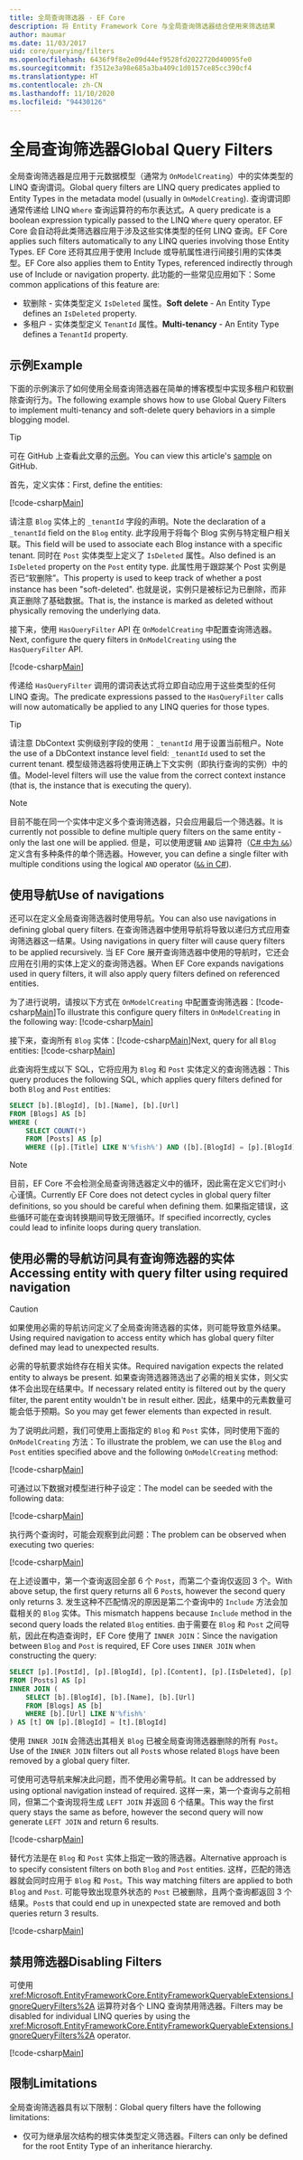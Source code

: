 ```yaml
---
title: 全局查询筛选器 - EF Core
description: 将 Entity Framework Core 与全局查询筛选器结合使用来筛选结果
author: maumar
ms.date: 11/03/2017
uid: core/querying/filters
ms.openlocfilehash: 6436f9f8e2e09d44ef9528fd2022720d40095fe0
ms.sourcegitcommit: f3512e3a98e685a3ba409c1d0157ce85cc390cf4
ms.translationtype: HT
ms.contentlocale: zh-CN
ms.lasthandoff: 11/10/2020
ms.locfileid: "94430126"
---
```

# <a name="global-query-filters"></a><span data-ttu-id="da2fe-103">全局查询筛选器</span><span class="sxs-lookup"><span data-stu-id="da2fe-103">Global Query Filters</span></span>

<span data-ttu-id="da2fe-104">全局查询筛选器是应用于元数据模型（通常为 `OnModelCreating`）中的实体类型的 LINQ 查询谓词。</span><span class="sxs-lookup"><span data-stu-id="da2fe-104">Global query filters are LINQ query predicates applied to Entity Types in the metadata model (usually in `OnModelCreating`).</span></span> <span data-ttu-id="da2fe-105">查询谓词即通常传递给 LINQ `Where` 查询运算符的布尔表达式。</span><span class="sxs-lookup"><span data-stu-id="da2fe-105">A query predicate is a boolean expression typically passed to the LINQ `Where` query operator.</span></span>  <span data-ttu-id="da2fe-106">EF Core 会自动将此类筛选器应用于涉及这些实体类型的任何 LINQ 查询。</span><span class="sxs-lookup"><span data-stu-id="da2fe-106">EF Core applies such filters automatically to any LINQ queries involving those Entity Types.</span></span>  <span data-ttu-id="da2fe-107">EF Core 还将其应用于使用 Include 或导航属性进行间接引用的实体类型。</span><span class="sxs-lookup"><span data-stu-id="da2fe-107">EF Core also applies them to Entity Types, referenced indirectly through use of Include or navigation property.</span></span> <span data-ttu-id="da2fe-108">此功能的一些常见应用如下：</span><span class="sxs-lookup"><span data-stu-id="da2fe-108">Some common applications of this feature are:</span></span>

* <span data-ttu-id="da2fe-109">软删除 - 实体类型定义 `IsDeleted` 属性。</span><span class="sxs-lookup"><span data-stu-id="da2fe-109">**Soft delete** - An Entity Type defines an `IsDeleted` property.</span></span>
* <span data-ttu-id="da2fe-110">多租户 - 实体类型定义 `TenantId` 属性。</span><span class="sxs-lookup"><span data-stu-id="da2fe-110">**Multi-tenancy** - An Entity Type defines a `TenantId` property.</span></span>

## <a name="example"></a><span data-ttu-id="da2fe-111">示例</span><span class="sxs-lookup"><span data-stu-id="da2fe-111">Example</span></span>

<span data-ttu-id="da2fe-112">下面的示例演示了如何使用全局查询筛选器在简单的博客模型中实现多租户和软删除查询行为。</span><span class="sxs-lookup"><span data-stu-id="da2fe-112">The following example shows how to use Global Query Filters to implement multi-tenancy and soft-delete query behaviors in a simple blogging model.</span></span>

> [!TIP]
> <span data-ttu-id="da2fe-113">可在 GitHub 上查看此文章的[示例](https://github.com/dotnet/EntityFramework.Docs/tree/master/samples/core/Querying/QueryFilters)。</span><span class="sxs-lookup"><span data-stu-id="da2fe-113">You can view this article's [sample](https://github.com/dotnet/EntityFramework.Docs/tree/master/samples/core/Querying/QueryFilters) on GitHub.</span></span>

<span data-ttu-id="da2fe-114">首先，定义实体：</span><span class="sxs-lookup"><span data-stu-id="da2fe-114">First, define the entities:</span></span>

[!code-csharp[Main](../../../samples/core/Querying/QueryFilters/Entities.cs#Entities)]

<span data-ttu-id="da2fe-115">请注意 `Blog` 实体上的 `_tenantId` 字段的声明。</span><span class="sxs-lookup"><span data-stu-id="da2fe-115">Note the declaration of a `_tenantId` field on the `Blog` entity.</span></span> <span data-ttu-id="da2fe-116">此字段用于将每个 Blog 实例与特定租户相关联。</span><span class="sxs-lookup"><span data-stu-id="da2fe-116">This field will be used to associate each Blog instance with a specific tenant.</span></span> <span data-ttu-id="da2fe-117">同时在 `Post` 实体类型上定义了 `IsDeleted` 属性。</span><span class="sxs-lookup"><span data-stu-id="da2fe-117">Also defined is an `IsDeleted` property on the `Post` entity type.</span></span> <span data-ttu-id="da2fe-118">此属性用于跟踪某个 Post 实例是否已“软删除”。</span><span class="sxs-lookup"><span data-stu-id="da2fe-118">This property is used to keep track of whether a post instance has been "soft-deleted".</span></span> <span data-ttu-id="da2fe-119">也就是说，实例只是被标记为已删除，而非真正删除了基础数据。</span><span class="sxs-lookup"><span data-stu-id="da2fe-119">That is, the instance is marked as deleted without physically removing the underlying data.</span></span>

<span data-ttu-id="da2fe-120">接下来，使用 `HasQueryFilter` API 在 `OnModelCreating` 中配置查询筛选器。</span><span class="sxs-lookup"><span data-stu-id="da2fe-120">Next, configure the query filters in `OnModelCreating` using the `HasQueryFilter` API.</span></span>

[!code-csharp[Main](../../../samples/core/Querying/QueryFilters/BloggingContext.cs#FilterConfiguration)]

<span data-ttu-id="da2fe-121">传递给 `HasQueryFilter` 调用的谓词表达式将立即自动应用于这些类型的任何 LINQ 查询。</span><span class="sxs-lookup"><span data-stu-id="da2fe-121">The predicate expressions passed to the `HasQueryFilter` calls will now automatically be applied to any LINQ queries for those types.</span></span>

> [!TIP]
> <span data-ttu-id="da2fe-122">请注意 DbContext 实例级别字段的使用：`_tenantId` 用于设置当前租户。</span><span class="sxs-lookup"><span data-stu-id="da2fe-122">Note the use of a DbContext instance level field: `_tenantId` used to set the current tenant.</span></span> <span data-ttu-id="da2fe-123">模型级筛选器将使用正确上下文实例（即执行查询的实例）中的值。</span><span class="sxs-lookup"><span data-stu-id="da2fe-123">Model-level filters will use the value from the correct context instance (that is, the instance that is executing the query).</span></span>

> [!NOTE]
> <span data-ttu-id="da2fe-124">目前不能在同一个实体中定义多个查询筛选器，只会应用最后一个筛选器。</span><span class="sxs-lookup"><span data-stu-id="da2fe-124">It is currently not possible to define multiple query filters on the same entity - only the last one will be applied.</span></span> <span data-ttu-id="da2fe-125">但是，可以使用逻辑 `AND` 运算符（[C# 中为 `&&`](/dotnet/csharp/language-reference/operators/boolean-logical-operators#conditional-logical-and-operator-)）定义含有多种条件的单个筛选器。</span><span class="sxs-lookup"><span data-stu-id="da2fe-125">However, you can define a single filter with multiple conditions using the logical `AND` operator ([`&&` in C#](/dotnet/csharp/language-reference/operators/boolean-logical-operators#conditional-logical-and-operator-)).</span></span>

## <a name="use-of-navigations"></a><span data-ttu-id="da2fe-126">使用导航</span><span class="sxs-lookup"><span data-stu-id="da2fe-126">Use of navigations</span></span>

<span data-ttu-id="da2fe-127">还可以在定义全局查询筛选器时使用导航。</span><span class="sxs-lookup"><span data-stu-id="da2fe-127">You can also use navigations in defining global query filters.</span></span> <span data-ttu-id="da2fe-128">在查询筛选器中使用导航将导致以递归方式应用查询筛选器这一结果。</span><span class="sxs-lookup"><span data-stu-id="da2fe-128">Using navigations in query filter will cause query filters to be applied recursively.</span></span> <span data-ttu-id="da2fe-129">当 EF Core 展开查询筛选器中使用的导航时，它还会应用在引用的实体上定义的查询筛选器。</span><span class="sxs-lookup"><span data-stu-id="da2fe-129">When EF Core expands navigations used in query filters, it will also apply query filters defined on referenced entities.</span></span>

<span data-ttu-id="da2fe-130">为了进行说明，请按以下方式在 `OnModelCreating` 中配置查询筛选器：[!code-csharp[Main](../../../samples/core/Querying/QueryFilters/FilteredBloggingContextRequired.cs#NavigationInFilter)]</span><span class="sxs-lookup"><span data-stu-id="da2fe-130">To illustrate this configure query filters in `OnModelCreating` in the following way: [!code-csharp[Main](../../../samples/core/Querying/QueryFilters/FilteredBloggingContextRequired.cs#NavigationInFilter)]</span></span>

<span data-ttu-id="da2fe-131">接下来，查询所有 `Blog` 实体：[!code-csharp[Main](../../../samples/core/Querying/QueryFilters/FilteredBloggingContextRequired.cs#QueriesNavigation)]</span><span class="sxs-lookup"><span data-stu-id="da2fe-131">Next, query for all `Blog` entities: [!code-csharp[Main](../../../samples/core/Querying/QueryFilters/FilteredBloggingContextRequired.cs#QueriesNavigation)]</span></span>

<span data-ttu-id="da2fe-132">此查询将生成以下 SQL，它将应用为 `Blog` 和 `Post` 实体定义的查询筛选器：</span><span class="sxs-lookup"><span data-stu-id="da2fe-132">This query produces the following SQL, which applies query filters defined for both `Blog` and `Post` entities:</span></span>

```sql
SELECT [b].[BlogId], [b].[Name], [b].[Url]
FROM [Blogs] AS [b]
WHERE (
    SELECT COUNT(*)
    FROM [Posts] AS [p]
    WHERE ([p].[Title] LIKE N'%fish%') AND ([b].[BlogId] = [p].[BlogId])) > 0
```

> [!NOTE]
> <span data-ttu-id="da2fe-133">目前，EF Core 不会检测全局查询筛选器定义中的循环，因此需在定义它们时小心谨慎。</span><span class="sxs-lookup"><span data-stu-id="da2fe-133">Currently EF Core does not detect cycles in global query filter definitions, so you should be careful when defining them.</span></span> <span data-ttu-id="da2fe-134">如果指定错误，这些循环可能在查询转换期间导致无限循环。</span><span class="sxs-lookup"><span data-stu-id="da2fe-134">If specified incorrectly, cycles could lead to infinite loops during query translation.</span></span>

## <a name="accessing-entity-with-query-filter-using-required-navigation"></a><span data-ttu-id="da2fe-135">使用必需的导航访问具有查询筛选器的实体</span><span class="sxs-lookup"><span data-stu-id="da2fe-135">Accessing entity with query filter using required navigation</span></span>

> [!CAUTION]
> <span data-ttu-id="da2fe-136">如果使用必需的导航访问定义了全局查询筛选器的实体，则可能导致意外结果。</span><span class="sxs-lookup"><span data-stu-id="da2fe-136">Using required navigation to access entity which has global query filter defined may lead to unexpected results.</span></span>

<span data-ttu-id="da2fe-137">必需的导航要求始终存在相关实体。</span><span class="sxs-lookup"><span data-stu-id="da2fe-137">Required navigation expects the related entity to always be present.</span></span> <span data-ttu-id="da2fe-138">如果查询筛选器筛选出了必需的相关实体，则父实体不会出现在结果中。</span><span class="sxs-lookup"><span data-stu-id="da2fe-138">If necessary related entity is filtered out by the query filter, the parent entity wouldn't be in result either.</span></span> <span data-ttu-id="da2fe-139">因此，结果中的元素数量可能会低于预期。</span><span class="sxs-lookup"><span data-stu-id="da2fe-139">So you may get fewer elements than expected in result.</span></span>

<span data-ttu-id="da2fe-140">为了说明此问题，我们可使用上面指定的 `Blog` 和 `Post` 实体，同时使用下面的 `OnModelCreating` 方法：</span><span class="sxs-lookup"><span data-stu-id="da2fe-140">To illustrate the problem, we can use the `Blog` and `Post` entities specified above and the following `OnModelCreating` method:</span></span>

[!code-csharp[Main](../../../samples/core/Querying/QueryFilters/FilteredBloggingContextRequired.cs#IncorrectFilter)]

<span data-ttu-id="da2fe-141">可通过以下数据对模型进行种子设定：</span><span class="sxs-lookup"><span data-stu-id="da2fe-141">The model can be seeded with the following data:</span></span>

[!code-csharp[Main](../../../samples/core/Querying/QueryFilters/Program.cs#SeedData)]

<span data-ttu-id="da2fe-142">执行两个查询时，可能会观察到此问题：</span><span class="sxs-lookup"><span data-stu-id="da2fe-142">The problem can be observed when executing two queries:</span></span>

[!code-csharp[Main](../../../samples/core/Querying/QueryFilters/Program.cs#Queries)]

<span data-ttu-id="da2fe-143">在上述设置中，第一个查询返回全部 6 个 `Post`，而第二个查询仅返回 3 个。</span><span class="sxs-lookup"><span data-stu-id="da2fe-143">With above setup, the first query returns all 6 `Post`s, however the second query only returns 3.</span></span> <span data-ttu-id="da2fe-144">发生这种不匹配情况的原因是第二个查询中的 `Include` 方法会加载相关的 `Blog` 实体。</span><span class="sxs-lookup"><span data-stu-id="da2fe-144">This mismatch happens because `Include` method in the second query loads the related `Blog` entities.</span></span> <span data-ttu-id="da2fe-145">由于需要在 `Blog` 和 `Post` 之间导航，因此在构造查询时，EF Core 使用了 `INNER JOIN`：</span><span class="sxs-lookup"><span data-stu-id="da2fe-145">Since the navigation between `Blog` and `Post` is required, EF Core uses `INNER JOIN` when constructing the query:</span></span>

```sql
SELECT [p].[PostId], [p].[BlogId], [p].[Content], [p].[IsDeleted], [p].[Title], [t].[BlogId], [t].[Name], [t].[Url]
FROM [Posts] AS [p]
INNER JOIN (
    SELECT [b].[BlogId], [b].[Name], [b].[Url]
    FROM [Blogs] AS [b]
    WHERE [b].[Url] LIKE N'%fish%'
) AS [t] ON [p].[BlogId] = [t].[BlogId]
```

<span data-ttu-id="da2fe-146">使用 `INNER JOIN` 会筛选出其相关 `Blog` 已被全局查询筛选器删除的所有 `Post`。</span><span class="sxs-lookup"><span data-stu-id="da2fe-146">Use of the `INNER JOIN` filters out all `Post`s whose related `Blog`s have been removed by a global query filter.</span></span>

<span data-ttu-id="da2fe-147">可使用可选导航来解决此问题，而不使用必需导航。</span><span class="sxs-lookup"><span data-stu-id="da2fe-147">It can be addressed by using optional navigation instead of required.</span></span>
<span data-ttu-id="da2fe-148">这样一来，第一个查询与之前相同，但第二个查询现将生成 `LEFT JOIN` 并返回 6 个结果。</span><span class="sxs-lookup"><span data-stu-id="da2fe-148">This way the first query stays the same as before, however the second query will now generate `LEFT JOIN` and return 6 results.</span></span>

[!code-csharp[Main](../../../samples/core/Querying/QueryFilters/FilteredBloggingContextRequired.cs#OptionalNavigation)]

<span data-ttu-id="da2fe-149">替代方法是在 `Blog` 和 `Post` 实体上指定一致的筛选器。</span><span class="sxs-lookup"><span data-stu-id="da2fe-149">Alternative approach is to specify consistent filters on both `Blog` and `Post` entities.</span></span>
<span data-ttu-id="da2fe-150">这样，匹配的筛选器就会同时应用于 `Blog` 和 `Post`。</span><span class="sxs-lookup"><span data-stu-id="da2fe-150">This way matching filters are applied to both `Blog` and `Post`.</span></span> <span data-ttu-id="da2fe-151">可能导致出现意外状态的 `Post` 已被删除，且两个查询都返回 3 个结果。</span><span class="sxs-lookup"><span data-stu-id="da2fe-151">`Post`s that could end up in unexpected state are removed and both queries return 3 results.</span></span>

[!code-csharp[Main](../../../samples/core/Querying/QueryFilters/FilteredBloggingContextRequired.cs#MatchingFilters)]

## <a name="disabling-filters"></a><span data-ttu-id="da2fe-152">禁用筛选器</span><span class="sxs-lookup"><span data-stu-id="da2fe-152">Disabling Filters</span></span>

<span data-ttu-id="da2fe-153">可使用 <xref:Microsoft.EntityFrameworkCore.EntityFrameworkQueryableExtensions.IgnoreQueryFilters%2A> 运算符对各个 LINQ 查询禁用筛选器。</span><span class="sxs-lookup"><span data-stu-id="da2fe-153">Filters may be disabled for individual LINQ queries by using the <xref:Microsoft.EntityFrameworkCore.EntityFrameworkQueryableExtensions.IgnoreQueryFilters%2A> operator.</span></span>

[!code-csharp[Main](../../../samples/core/Querying/QueryFilters/Program.cs#IgnoreFilters)]

## <a name="limitations"></a><span data-ttu-id="da2fe-154">限制</span><span class="sxs-lookup"><span data-stu-id="da2fe-154">Limitations</span></span>

<span data-ttu-id="da2fe-155">全局查询筛选器具有以下限制：</span><span class="sxs-lookup"><span data-stu-id="da2fe-155">Global query filters have the following limitations:</span></span>

* <span data-ttu-id="da2fe-156">仅可为继承层次结构的根实体类型定义筛选器。</span><span class="sxs-lookup"><span data-stu-id="da2fe-156">Filters can only be defined for the root Entity Type of an inheritance hierarchy.</span></span>

